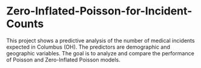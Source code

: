 # Zero-Inflated-Poisson-for-Incident-Counts
This project shows a predictive analysis of the number of medical incidents expected in Columbus (OH). The predictors are demographic and geographic variables. The goal is to analyze and compare the performance of Poisson and Zero-Inflated Poisson models.
